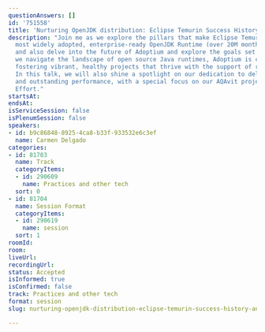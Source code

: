 ```yaml
---
questionAnswers: []
id: '751558'
title: 'Nurturing OpenJDK distribution: Eclipse Temurin Success History and Plan'
description: "Join me as we explore the pillars that make Eclipse Temurin one of the
  most widely adopted, enterprise-ready OpenJDK Runtime (over 20M monthly downloads)
  and also delve into the future of Adoptium and explore the goals set for 2025. \r\nAs
  we navigate the landscape of open source Java runtimes, Adoptium is committed to
  fostering vibrant, healthy projects that thrive with the support of robust communities.
  In this talk, we will also shine a spotlight on our dedication to delivering quality
  and outstanding performance, with a special focus on our AQAvit project and Security
  Effort."
startsAt:
endsAt:
isServiceSession: false
isPlenumSession: false
speakers:
- id: b9c86848-8925-4ca8-b33f-933532e6c3ef
  name: Carmen Delgado
categories:
- id: 81703
  name: Track
  categoryItems:
  - id: 290609
    name: Practices and other tech
  sort: 0
- id: 81704
  name: Session Format
  categoryItems:
  - id: 290619
    name: session
  sort: 1
roomId:
room:
liveUrl:
recordingUrl:
status: Accepted
isInformed: true
isConfirmed: false
track: Practices and other tech
format: session
slug: nurturing-openjdk-distribution-eclipse-temurin-success-history-and-plan

---
```

